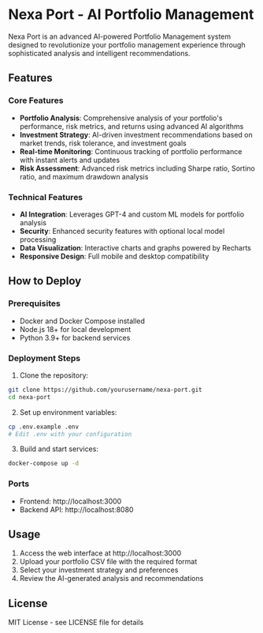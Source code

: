 # Nexa Port - AI Portfolio Management

Nexa Port is an advanced AI-powered Portfolio Management system designed to revolutionize your portfolio management experience through sophisticated analysis and intelligent recommendations.

## Features

### Core Features
- **Portfolio Analysis**: Comprehensive analysis of your portfolio's performance, risk metrics, and returns using advanced AI algorithms
- **Investment Strategy**: AI-driven investment recommendations based on market trends, risk tolerance, and investment goals
- **Real-time Monitoring**: Continuous tracking of portfolio performance with instant alerts and updates
- **Risk Assessment**: Advanced risk metrics including Sharpe ratio, Sortino ratio, and maximum drawdown analysis

### Technical Features
- **AI Integration**: Leverages GPT-4 and custom ML models for portfolio analysis
- **Security**: Enhanced security features with optional local model processing
- **Data Visualization**: Interactive charts and graphs powered by Recharts
- **Responsive Design**: Full mobile and desktop compatibility

## How to Deploy

### Prerequisites
- Docker and Docker Compose installed
- Node.js 18+ for local development
- Python 3.9+ for backend services

### Deployment Steps

1. Clone the repository:
```bash
git clone https://github.com/yourusername/nexa-port.git
cd nexa-port
```

2. Set up environment variables:
```bash
cp .env.example .env
# Edit .env with your configuration
```

3. Build and start services:
```bash
docker-compose up -d
```

### Ports
- Frontend: http://localhost:3000
- Backend API: http://localhost:8080

## Usage

1. Access the web interface at http://localhost:3000
2. Upload your portfolio CSV file with the required format
3. Select your investment strategy and preferences
4. Review the AI-generated analysis and recommendations

## License

MIT License - see LICENSE file for details